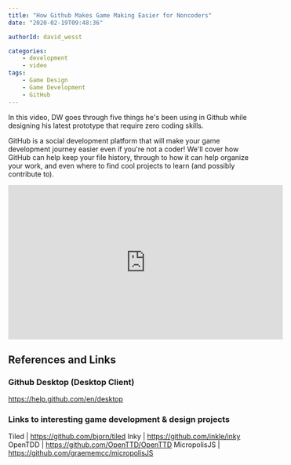 ```yaml
---
title: "How Github Makes Game Making Easier for Noncoders"
date: "2020-02-19T09:48:36"

authorId: david_wesst

categories:
    - development
    - video
tags:
    - Game Design
    - Game Development
    - GitHub
---
```


In this video, DW goes through five things he's been using in Github while designing his latest prototype that require zero coding skills. 

GitHub is a social development platform that will make your game development journey easier even if you're not a coder! We'll cover how GitHub can help keep your file history, through to how it can help organize your work, and even where to find cool projects to learn (and possibly contribute to). 

<!-- more -->

<iframe width="560" height="315" src="https://www.youtube.com/embed/rq0JDWnVt8I" frameborder="0" allow="accelerometer; autoplay; encrypted-media; gyroscope; picture-in-picture" allowfullscreen></iframe>

## References and Links

### Github Desktop (Desktop Client)
https://help.github.com/en/desktop

### Links to interesting game development & design projects

Tiled | https://github.com/bjorn/tiled
Inky | https://github.com/inkle/inky
OpenTDD | https://github.com/OpenTTD/OpenTTD
MicropolisJS | https://github.com/graememcc/micropolisJS